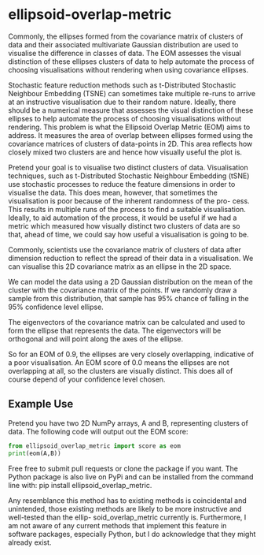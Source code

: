 # ellipsoid-overlap-metric
Commonly, the ellipses formed from the covariance matrix of clusters of data and their associated multivariate Gaussian distribution are used to visualise the difference in classes
of data. The EOM assesses the visual distinction of these ellipses clusters of data to help automate the process of choosing visualisations without rendering when using covariance ellipses. 

Stochastic feature reduction methods such as t-Distributed Stochastic Neighbour Embedding (TSNE) can sometimes take multiple re-runs to arrive at an instructive visualisation due to their random nature. Ideally, there should be a numerical measure that assesses the visual distinction of these ellipses to help automate the process of choosing visualisations without rendering. This problem is what the Ellipsoid Overlap Metric (EOM) aims to address. It measures the area of overlap between ellipses formed using the covariance matrices of clusters of data-points in 2D. This area reflects how closely mixed two clusters are and hence how visually useful the plot is.

Pretend your goal is to visualise two distinct clusters of data. Visualisation techniques, such as t-Distributed Stochastic Neighbour Embedding (tSNE) use stochastic processes to reduce the feature dimensions in order to visualise the data. This does mean, however, that sometimes the visualisation is poor because of the inherent randomness of the pro- cess. This results in multiple runs of the process to find a suitable visualisation. Ideally, to aid automation of the process, it would be useful if we had a metric which measured how visually distinct two clusters of data are so that, ahead of time, we could say how useful a visualisation is going to be.

Commonly, scientists use the covariance matrix of clusters of data after dimension reduction to reflect the spread of their data in a visualisation. We can visualise this 2D covariance matrix as an ellipse in the 2D space.

We can model the data using a 2D Gaussian distribution on the mean of the cluster with the covariance matrix of the points. If we randomly draw a sample from this distribution, that sample has 95% chance of falling in the 95% confidence level ellipse.

The eigenvectors of the covariance matrix can be calculated and used to form the ellipse that represents the data. The eigenvectors will be orthogonal and will point along the axes of the ellipse.

So for an EOM of 0.9, the ellipses are very closely overlapping, indicative of a poor visualisation. An EOM score of 0.0 means the ellipses are not overlapping at all, so the clusters are visually distinct. This does all of course depend of your confidence level chosen.

## Example Use
Pretend you have two 2D NumPy arrays, A and B, representing clusters of data. The following code will output out the EOM score:
```python
from ellipsoid_overlap_metric import score as eom
print(eom(A,B))
```

Free free to submit pull requests or clone the package if you want.
The Python package is also live on PyPi and can be installed from the command line with:
pip install ellipsoid_overlap_metric.

Any resemblance this method has to existing methods is coincidental and unintended, those existing methods are likely to be more instructive and well-tested than the ellip- soid_overlap_metric currently is. Furthermore, I am not aware of any current methods that implement this feature in software packages, especially Python, but I do acknowledge that they might already exist.

